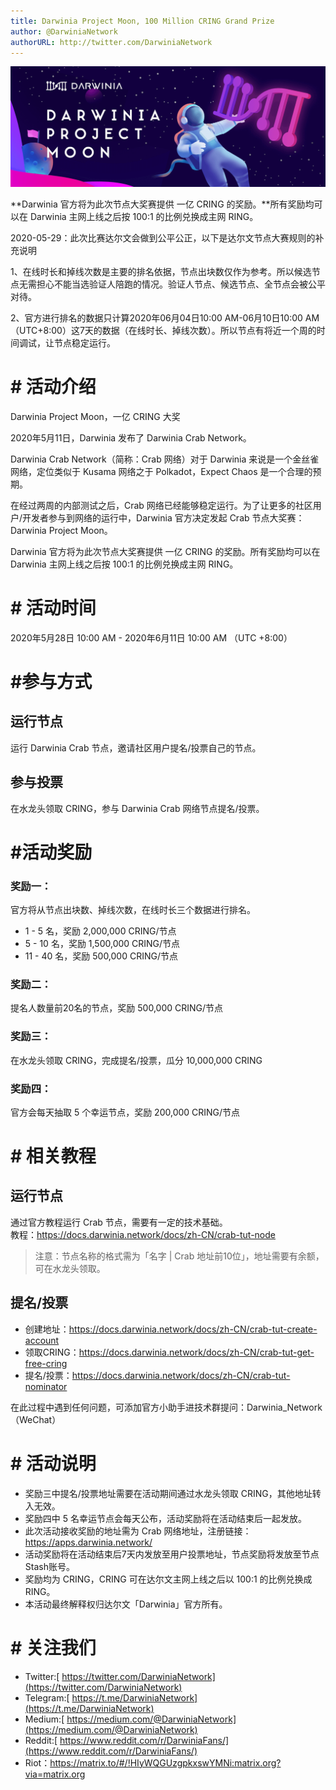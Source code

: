 ```yaml
---
title: Darwinia Project Moon, 100 Million CRING Grand Prize
author: @DarwiniaNetwork
authorURL: http://twitter.com/DarwiniaNetwork
---
```


![](assets/2020-06-01-darwinia-project-moon.png)

**Darwinia 官方将为此次节点大奖赛提供 一亿 CRING 的奖励。**所有奖励均可以在 Darwinia 主网上线之后按 100:1 的比例兑换成主网 RING。

<!--truncate-->

2020-05-29：此次比赛达尔文会做到公平公正，以下是达尔文节点大赛规则的补充说明

1、在线时长和掉线次数是主要的排名依据，节点出块数仅作为参考。所以候选节点无需担心不能当选验证人陪跑的情况。验证人节点、候选节点、全节点会被公平对待。

2、官方进行排名的数据只计算2020年06月04日10:00 AM-06月10日10:00 AM（UTC+8:00）这7天的数据（在线时长、掉线次数）。所以节点有将近一个周的时间调试，让节点稳定运行。

# # 活动介绍

Darwinia Project Moon，一亿 CRING 大奖

2020年5月11日，Darwinia 发布了 Darwinia Crab Network。

Darwinia Crab Network（简称：Crab 网络）对于 Darwinia 来说是一个金丝雀网络，定位类似于 Kusama 网络之于 Polkadot，Expect Chaos 是一个合理的预期。

在经过两周的内部测试之后，Crab 网络已经能够稳定运行。为了让更多的社区用户/开发者参与到网络的运行中，Darwinia 官方决定发起 Crab 节点大奖赛：Darwinia Project Moon。

Darwinia 官方将为此次节点大奖赛提供 一亿 CRING 的奖励。所有奖励均可以在 Darwinia 主网上线之后按 100:1 的比例兑换成主网 RING。

# # 活动时间

2020年5月28日 10:00 AM - 2020年6月11日 10:00 AM （UTC +8:00）

# #参与方式

## 运行节点
运行 Darwinia Crab 节点，邀请社区用户提名/投票自己的节点。

## 参与投票
在水龙头领取 CRING，参与 Darwinia Crab 网络节点提名/投票。

# #活动奖励
### 奖励一：

官方将从节点出块数、掉线次数，在线时长三个数据进行排名。

- 1 - 5 名，奖励 2,000,000 CRING/节点
- 5 - 10 名，奖励 1,500,000 CRING/节点
- 11 - 40 名，奖励 500,000 CRING/节点

### 奖励二：

提名人数量前20名的节点，奖励 500,000 CRING/节点

### 奖励三：

在水龙头领取 CRING，完成提名/投票，瓜分 10,000,000 CRING

### 奖励四：

官方会每天抽取 5 个幸运节点，奖励 200,000 CRING/节点


# # 相关教程

## 运行节点

通过官方教程运行 Crab 节点，需要有一定的技术基础。  
教程：https://docs.darwinia.network/docs/zh-CN/crab-tut-node

> 注意：节点名称的格式需为「名字 | Crab 地址前10位」，地址需要有余额，可在水龙头领取。

## 提名/投票

- 创建地址：https://docs.darwinia.network/docs/zh-CN/crab-tut-create-account
- 领取CRING：https://docs.darwinia.network/docs/zh-CN/crab-tut-get-free-cring
- 提名/投票：https://docs.darwinia.network/docs/zh-CN/crab-tut-nominator

在此过程中遇到任何问题，可添加官方小助手进技术群提问：Darwinia_Network（WeChat）

# # 活动说明

- 奖励三中提名/投票地址需要在活动期间通过水龙头领取 CRING，其他地址转入无效。
- 奖励四中 5 名幸运节点会每天公布，活动奖励将在活动结束后一起发放。
- 此次活动接收奖励的地址需为 Crab 网络地址，注册链接：https://apps.darwinia.network/
- 活动奖励将在活动结束后7天内发放至用户投票地址，节点奖励将发放至节点Stash账号。
- 奖励均为 CRING，CRING 可在达尔文主网上线之后以 100:1 的比例兑换成 RING。
- 本活动最终解释权归达尔文「Darwinia」官方所有。

# # 关注我们

- Twitter:[ https://twitter.com/DarwiniaNetwork](https://twitter.com/DarwiniaNetwork)
- Telegram:[ https://t.me/DarwiniaNetwork](https://t.me/DarwiniaNetwork)
- Medium:[ https://medium.com/@DarwiniaNetwork](https://medium.com/@DarwiniaNetwork)
- Reddit:[ https://www.reddit.com/r/DarwiniaFans/](https://www.reddit.com/r/DarwiniaFans/)
- Riot：https://matrix.to/#/!HIyWQGUzgpkxswYMNi:matrix.org?via=matrix.org
